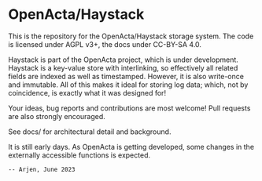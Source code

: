 # OpenActa/Haystack

This is the repository for the OpenActa/Haystack storage system.
The code is licensed under AGPL v3+, the docs under CC-BY-SA 4.0.

Haystack is part of the OpenActa project, which is under development.
Haystack is a key-value store with interlinking, so effectively all related
fields are indexed as well as timestamped. However, it is also write-once and
immutable. All of this makes it ideal for storing log data; which, not by
coincidence, is exactly what it was designed for!

Your ideas, bug reports and contributions are most welcome!
Pull requests are also strongly encouraged.

See docs/ for architectural detail and background.

It is still early days. As OpenActa is getting developed, some changes in the
externally accessible functions is expected.

    -- Arjen, June 2023

